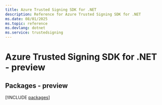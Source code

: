 ```yaml
---
title: Azure Trusted Signing SDK for .NET
description: Reference for Azure Trusted Signing SDK for .NET
ms.date: 08/01/2025
ms.topic: reference
ms.devlang: dotnet
ms.service: trustedsigning
---
```

# Azure Trusted Signing SDK for .NET - preview
## Packages - preview
[!INCLUDE [packages](trusted-signing-index.md)]